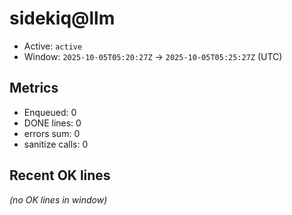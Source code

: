 # sidekiq@llm

- Active: `active`
- Window: `2025-10-05T05:20:27Z` → `2025-10-05T05:25:27Z` (UTC)

## Metrics
- Enqueued: 0
- DONE lines: 0
- errors sum: 0
- sanitize calls: 0

## Recent OK lines
_(no OK lines in window)_

